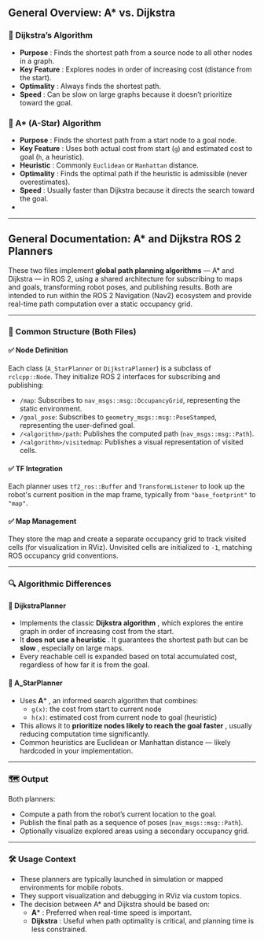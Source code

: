 ## General Overview: A* vs. Dijkstra

### 🔹 Dijkstra’s Algorithm

* **Purpose** : Finds the shortest path from a source node to all other nodes in a graph.
* **Key Feature** : Explores nodes in order of increasing cost (distance from the start).
* **Optimality** : Always finds the shortest path.
* **Speed** : Can be slow on large graphs because it doesn’t prioritize toward the goal.

### 🔹 A* (A-Star) Algorithm

* **Purpose** : Finds the shortest path from a start node to a goal node.
* **Key Feature** : Uses both actual cost from start (`g`) and estimated cost to goal (`h`, a heuristic).
* **Heuristic** : Commonly `Euclidean` or `Manhattan` distance.
* **Optimality** : Finds the optimal path if the heuristic is admissible (never overestimates).
* **Speed** : Usually faster than Dijkstra because it directs the search toward the goal.
* 

---

## General Documentation: A* and Dijkstra ROS 2 Planners

These two files implement **global path planning algorithms** — A* and Dijkstra — in ROS 2, using a shared architecture for subscribing to maps and goals, transforming robot poses, and publishing results. Both are intended to run within the ROS 2 Navigation (Nav2) ecosystem and provide real-time path computation over a static occupancy grid.

---

### 🧠 Common Structure (Both Files)

#### ✅ Node Definition

Each class (`A_StarPlanner` or `DijkstraPlanner`) is a subclass of `rclcpp::Node`. They initialize ROS 2 interfaces for subscribing and publishing:

* `/map`: Subscribes to `nav_msgs::msg::OccupancyGrid`, representing the static environment.
* `/goal_pose`: Subscribes to `geometry_msgs::msg::PoseStamped`, representing the user-defined goal.
* `/<algorithm>/path`: Publishes the computed path (`nav_msgs::msg::Path`).
* `/<algorithm>/visitedmap`: Publishes a visual representation of visited cells.

#### ✅ TF Integration

Each planner uses `tf2_ros::Buffer` and `TransformListener` to look up the robot's current position in the map frame, typically from `"base_footprint"` to `"map"`.

#### ✅ Map Management

They store the map and create a separate occupancy grid to track visited cells (for visualization in RViz). Unvisited cells are initialized to `-1`, matching ROS occupancy grid conventions.

---

### 🔍 Algorithmic Differences

#### 🔷 **DijkstraPlanner**

* Implements the classic  **Dijkstra algorithm** , which explores the entire graph in order of increasing cost from the start.
* It  **does not use a heuristic** . It guarantees the shortest path but can be  **slow** , especially on large maps.
* Every reachable cell is expanded based on total accumulated cost, regardless of how far it is from the goal.

#### 🔷 **A_StarPlanner**

* Uses  **A*** , an informed search algorithm that combines:
  * `g(x)`: the cost from start to current node
  * `h(x)`: estimated cost from current node to goal (heuristic)
* This allows it to  **prioritize nodes likely to reach the goal faster** , usually reducing computation time significantly.
* Common heuristics are Euclidean or Manhattan distance — likely hardcoded in your implementation.

---

### 🗺️ Output

Both planners:

* Compute a path from the robot’s current location to the goal.
* Publish the final path as a sequence of poses (`nav_msgs::msg::Path`).
* Optionally visualize explored areas using a secondary occupancy grid.

---

### 🛠️ Usage Context

* These planners are typically launched in simulation or mapped environments for mobile robots.
* They support visualization and debugging in RViz via custom topics.
* The decision between A* and Dijkstra should be based on:
  * **A*** : Preferred when real-time speed is important.
  * **Dijkstra** : Useful when path optimality is critical, and planning time is less constrained.
